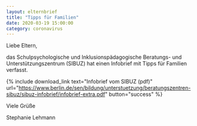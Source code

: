 ```yaml
---
layout: elternbrief
title: "Tipps für Familien"
date: 2020-03-19 15:00:00
category: coronavirus
---
```


Liebe Eltern,

das Schulpsychologische und Inklusionspädagogische Beratungs- und Unterstützungszentrum (SIBUZ) hat einen Infobrief mit
Tipps für Familien verfasst.

{% include download_link text="Infobrief vom SIBUZ (pdf)" url="https://www.berlin.de/sen/bildung/unterstuetzung/beratungszentren-sibuz/sibuz-infobrief/infobrief-extra.pdf" button="success" %}

Viele Grüße

Stephanie Lehmann
